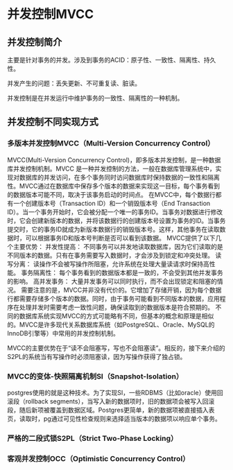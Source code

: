 # 并发控制MVCC

## 并发控制简介

主要是针对事务的并发。涉及到事务的ACID：原子性、一致性、隔离性、持久性。

并发产生的问题：丢失更新、不可重复读、脏读。

并发控制是在并发运行中维护事务的一致性、隔离性的一种机制。



## 并发控制不同实现方式

### 多版本并发控制MVCC（Multi-Version Concurrency Control）

MVCC(Multi-Version Concurrency Control)，即多版本并发控制，是一种数据库并发控制机制。MVCC 是一种并发控制的方法，一般在数据库管理系统中，实现对数据库的并发访问，在多个事务同时访问数据库时保持数据的一致性和隔离性。MVCC通过在数据库中保存多个版本的数据来实现这一目标，每个事务看到的数据版本可能不同，取决于该事务启动的时间点。
在MVCC中，每个数据行都有一个创建版本号（Transaction ID）和一个销毁版本号（End Transaction ID）。当一个事务开始时，它会被分配一个唯一的事务ID。当事务对数据进行修改时，它会创建新版本的数据，并将该数据行的创建版本号设置为事务的ID。当事务提交时，它的事务ID就成为新版本数据行的销毁版本号。这样，其他事务在读取数据时，可以根据事务ID和版本号判断是否可以看到该数据。
MVCC提供了以下几个主要优势：
并发性提高： 不同事务可以并发地读取数据库，因为它们读取的是不同版本的数据。只有在事务需要写入数据时，才会涉及到锁定和冲突处理。
读写分离： 读操作不会被写操作所阻塞，允许系统在处理大量读请求时保持高性能。
事务隔离性： 每个事务看到的数据版本都是一致的，不会受到其他并发事务的影响。
高并发事务： 大量并发事务可以同时执行，而不会出现锁定和阻塞的情况。
需要注意的是，MVCC并非没有代价的。它增加了存储开销，因为每个数据行都需要存储多个版本的数据。同时，由于事务可能看到不同版本的数据，应用程序在处理并发时需要考虑一致性问题，确保读取到的数据版本是符合预期的。
不同的数据库系统实现MVCC的方式可能略有不同，但基本的概念和原理是相似的。MVCC是许多现代关系数据库系统（如PostgreSQL、Oracle、MySQL的InnoDB引擎等）中常用的并发控制机制。

MVCC的主要优势在于“读不会阻塞写，写也不会阻塞读”。相反的，接下来介绍的S2PL的系统当有写操作时必须阻塞读，因为写操作获得了独占锁。

### MVCC的变体-快照隔离机制SI（Snapshot-Isolation）

postgres使用的就是这种技术。为了实现SI，一些RDBMS（比如oracle）使用回滚段（rollback segments），当写入新的数据项时，旧的数据项会被写入回滚段，随后新项被覆盖到数据区域。Postgres更简单，新的数据项被直接插入表页，读取时，pg通过可见性检查规则来选择适当版本的数据项以响应单个事务。

### 严格的二段式锁S2PL（Strict Two-Phase Locking）

### 客观并发控制OCC（Optimistic Concurrency Control）